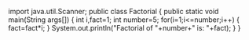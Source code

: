 import java.util.Scanner;
public class Factorial
{
public static void main(String args[])
{
int i,fact=1;
int number=5;
for(i=1;i&lt;=number;i++)
{
fact=fact*i;
}
System.out.println(&quot;Factorial of &quot;+number+&quot; is: &quot;+fact);
}
}
